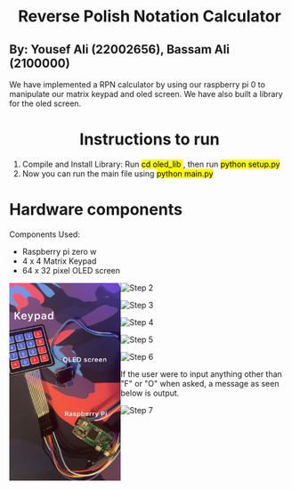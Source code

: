 
<h1 align="center"> Reverse Polish Notation Calculator </h1>




By: Yousef Ali (22002656), Bassam Ali (2100000)
---------------------

We have implemented a RPN calculator by using our raspberry pi 0 to manipulate our matrix keypad and oled screen. We have also built a library for the oled screen.


<h1 align="center"> Instructions to run </h1>


1. Compile and Install Library: Run <mark>cd oled_lib </mark>, then run <mark>python setup.py</mark>
2. Now you can run the main file using <mark>python main.py</mark> 




# Hardware components 

Components Used: 

* Raspberry pi zero w 
* 4 x 4 Matrix Keypad 
* 64 x 32 pixel OLED screen 


<img src="./images/Hardware.JPG" alt="My Image" width="200" align="left">




![Step 2](./submit2.png)

![Step 3](./Images/flag_working.png)

![Step 4](./Images/Lost_submit.png)



![Step 5](./Won.png)



![Step 6](./gamefunction.png)




If the user were to input anything other than "F" or "O" when asked, a message as seen below is output.


![Step 7](./Error1.png)






